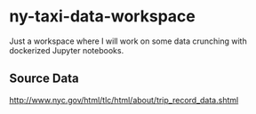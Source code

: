 # ny-taxi-data-workspace
Just a workspace where I will work on some data crunching with dockerized Jupyter notebooks.

## Source Data

http://www.nyc.gov/html/tlc/html/about/trip_record_data.shtml


